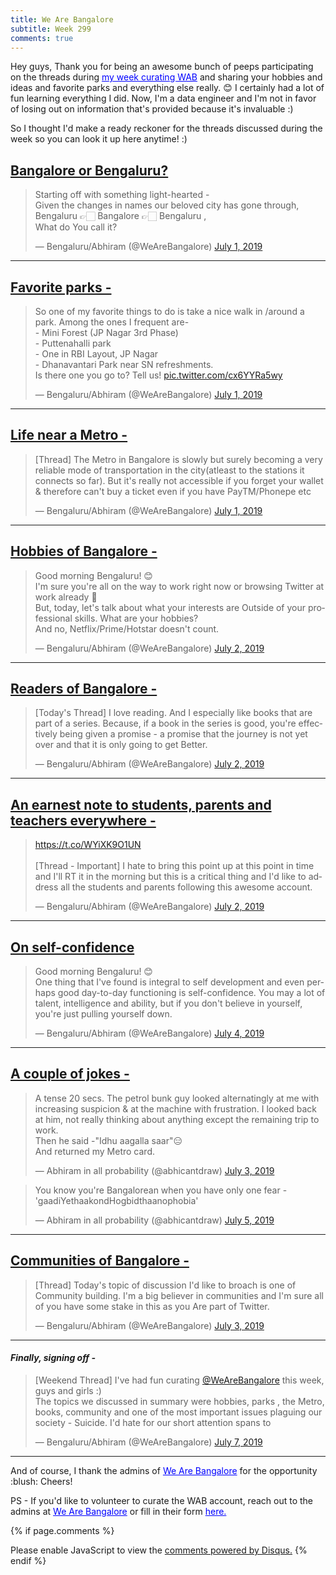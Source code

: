 ```yaml
---
title: We Are Bangalore 
subtitle: Week 299
comments: true
---
```


Hey guys,
Thank you for being an awesome bunch of peeps participating on the threads during <a href="https://twitter.com/WeAreBangalore/status/1145540378516307968?s=20" style="color:blue">my week curating WAB</a> and sharing your hobbies and ideas and favorite parks and everything else really. :blush: I certainly had a lot of fun learning everything I did. 
Now, I'm a data engineer and I'm not in favor of losing out on information that's provided because it's invaluable :)

So I thought I'd make a ready reckoner for the threads discussed during the week so you can look it up here anytime! :)

<h2><u> Bangalore or Bengaluru? </u></h2>
<blockquote class="twitter-tweet"><p lang="en" dir="ltr">Starting off with something light-hearted - <br>Given the changes in names our beloved city has gone through, Bengaluru 👉🏻 Bangalore 👉🏻 Bengaluru , <br>What do You call it?</p>&mdash; Bengaluru/Abhiram (@WeAreBangalore) <a href="https://twitter.com/WeAreBangalore/status/1145546120447193088?ref_src=twsrc%5Etfw">July 1, 2019</a></blockquote> <script async src="https://platform.twitter.com/widgets.js" charset="utf-8"></script>

<hr/>
<h2><u> Favorite parks -</u></h2>
<blockquote class="twitter-tweet"><p lang="en" dir="ltr">So one of my favorite things to do is take a nice walk in /around a park. Among the ones I frequent are-<br>- Mini Forest (JP Nagar 3rd Phase) <br>- Puttenahalli park<br>- One in RBI Layout, JP Nagar<br>- Dhanavantari Park near SN refreshments.<br>Is there one you go to? Tell us! <a href="https://t.co/cx6YYRa5wy">pic.twitter.com/cx6YYRa5wy</a></p>&mdash; Bengaluru/Abhiram (@WeAreBangalore) <a href="https://twitter.com/WeAreBangalore/status/1145579529819213824?ref_src=twsrc%5Etfw">July 1, 2019</a></blockquote> <script async src="https://platform.twitter.com/widgets.js" charset="utf-8"></script>

<hr/>
<h2><u> Life near a Metro -</u></h2>
<blockquote class="twitter-tweet"><p lang="en" dir="ltr">[Thread] The Metro in Bangalore is slowly but surely becoming a very reliable mode of transportation in the city(atleast to the stations it connects so far). But it&#39;s really not accessible if you forget your wallet &amp; therefore can&#39;t buy a ticket even if you have PayTM/Phonepe etc</p>&mdash; Bengaluru/Abhiram (@WeAreBangalore) <a href="https://twitter.com/WeAreBangalore/status/1145705148536127489?ref_src=twsrc%5Etfw">July 1, 2019</a></blockquote> <script async src="https://platform.twitter.com/widgets.js" charset="utf-8"></script>
<hr/>
<h2><u> Hobbies of Bangalore -</u></h2>
<blockquote class="twitter-tweet"><p lang="en" dir="ltr">Good morning Bengaluru! 😊<br>I&#39;m sure you&#39;re all on the way to work right now or browsing Twitter at work already 🧐<br>But, today, let&#39;s talk about what your interests are Outside of your professional skills. What are your hobbies? <br>And no, Netflix/Prime/Hotstar doesn&#39;t count.</p>&mdash; Bengaluru/Abhiram (@WeAreBangalore) <a href="https://twitter.com/WeAreBangalore/status/1145900307458621440?ref_src=twsrc%5Etfw">July 2, 2019</a></blockquote> <script async src="https://platform.twitter.com/widgets.js" charset="utf-8"></script>
<hr/>
<h2><u>Readers of Bangalore - </u></h2>
<blockquote class="twitter-tweet"><p lang="en" dir="ltr">[Today&#39;s Thread] I love reading. And I especially like books that are part of a series. Because, if a book in the series is good, you&#39;re effectively being given a promise - a promise that the journey is not yet over and that it is only going to get Better.</p>&mdash; Bengaluru/Abhiram (@WeAreBangalore) <a href="https://twitter.com/WeAreBangalore/status/1146062387788693511?ref_src=twsrc%5Etfw">July 2, 2019</a></blockquote> <script async src="https://platform.twitter.com/widgets.js" charset="utf-8"></script>
<hr/>
<h2><u>An earnest note to students, parents and teachers everywhere - </u></h2>
<blockquote class="twitter-tweet"><p lang="en" dir="ltr"><a href="https://t.co/WYiXK9O1UN">https://t.co/WYiXK9O1UN</a><br><br>[Thread - Important] I hate to bring this point up at this point in time and I&#39;ll RT it in the morning but this is a critical thing and I&#39;d like to address all the students and parents following this awesome account.</p>&mdash; Bengaluru/Abhiram (@WeAreBangalore) <a href="https://twitter.com/WeAreBangalore/status/1146104433987575808?ref_src=twsrc%5Etfw">July 2, 2019</a></blockquote> <script async src="https://platform.twitter.com/widgets.js" charset="utf-8"></script>
<hr/>
<h2><u> On self-confidence</u></h2>
<blockquote class="twitter-tweet"><p lang="en" dir="ltr">Good morning Bengaluru! 😊<br>One thing that I&#39;ve found is integral to self development and even perhaps good day-to-day functioning is self-confidence. You may a lot of talent, intelligence and ability, but if you don&#39;t believe in yourself, you&#39;re just pulling yourself down.</p>&mdash; Bengaluru/Abhiram (@WeAreBangalore) <a href="https://twitter.com/WeAreBangalore/status/1146633296287170560?ref_src=twsrc%5Etfw">July 4, 2019</a></blockquote> <script async src="https://platform.twitter.com/widgets.js" charset="utf-8"></script>
<hr/>
<h2><u> A couple of jokes - </u></h2>
<blockquote class="twitter-tweet"><p lang="en" dir="ltr">A tense 20 secs. The petrol bunk guy looked alternatingly at me with increasing suspicion &amp; at the machine with frustration. I looked back at him, not really thinking about anything except the remaining trip to work.<br>Then he said -&quot;Idhu aagalla saar&quot;😑<br>And returned my Metro card.</p>&mdash; Abhiram in all probability (@abhicantdraw) <a href="https://twitter.com/abhicantdraw/status/1146324459583762432?ref_src=twsrc%5Etfw">July 3, 2019</a></blockquote> <script async src="https://platform.twitter.com/widgets.js" charset="utf-8"></script>

<blockquote class="twitter-tweet"><p lang="en" dir="ltr">You know you&#39;re Bangalorean when you have only one fear - &#39;gaadiYethaakondHogbidthaanophobia&#39;</p>&mdash; Abhiram in all probability (@abhicantdraw) <a href="https://twitter.com/abhicantdraw/status/1147164373653131269?ref_src=twsrc%5Etfw">July 5, 2019</a></blockquote> <script async src="https://platform.twitter.com/widgets.js" charset="utf-8"></script>

<hr/>
<h2><u>  Communities of Bangalore - </u></h2>
<blockquote class="twitter-tweet"><p lang="en" dir="ltr">[Thread] Today&#39;s topic of discussion I&#39;d like to broach is one of Community building. I&#39;m a big believer in communities and I&#39;m sure all of you have some stake in this as you Are part of Twitter.</p>&mdash; Bengaluru/Abhiram (@WeAreBangalore) <a href="https://twitter.com/WeAreBangalore/status/1146435629514838025?ref_src=twsrc%5Etfw">July 3, 2019</a></blockquote> <script async src="https://platform.twitter.com/widgets.js" charset="utf-8"></script>
<hr/>
<h4><i>Finally, signing off -</i></h4>
<blockquote class="twitter-tweet"><p lang="en" dir="ltr">[Weekend Thread] I&#39;ve had fun curating <a href="https://twitter.com/WeAreBangalore?ref_src=twsrc%5Etfw">@WeAreBangalore</a> this week, guys and girls :)<br>The topics we discussed in summary were hobbies, parks , the Metro, books, community and one of the most important issues plaguing our society - Suicide. I&#39;d hate for our short attention spans to</p>&mdash; Bengaluru/Abhiram (@WeAreBangalore) <a href="https://twitter.com/WeAreBangalore/status/1147931211374956544?ref_src=twsrc%5Etfw">July 7, 2019</a></blockquote> <script async src="https://platform.twitter.com/widgets.js" charset="utf-8"></script>
<hr/>
And of course, I thank the admins of <a href="https://twitter.com/WeAreBangalore"  style="color:blue">We Are Bangalore</a> for the opportunity :blush: Cheers!

PS - If you'd like to volunteer to curate the WAB account, reach out to the admins at <a href="https://twitter.com/WeAreBangalore"  style="color:blue">We Are Bangalore</a> or fill in their form <a href="http://wearebangalore.webs.com/curator-form"  style="color:blue">here.</a>


{% if page.comments %}
<div id="disqus_thread"></div>
<script>

/**
*  RECOMMENDED CONFIGURATION VARIABLES: EDIT AND UNCOMMENT THE SECTION BELOW TO INSERT DYNAMIC VALUES FROM YOUR PLATFORM OR CMS.
*  LEARN WHY DEFINING THESE VARIABLES IS IMPORTANT: https://disqus.com/admin/universalcode/#configuration-variables*/
/*
var disqus_config = function () {
this.page.url = abhiramr.github.io/others/2019-07-07-We-Are-Bangalore;  // Replace PAGE_URL with your page's canonical URL variable
this.page.identifier = 2019-07-07-We-Are-Bangalore; // Replace PAGE_IDENTIFIER with your page's unique identifier variable
};
*/
(function() { // DON'T EDIT BELOW THIS LINE
var d = document, s = d.createElement('script');
s.src = 'https://abhiramr.disqus.com/embed.js';
s.setAttribute('data-timestamp', +new Date());
(d.head || d.body).appendChild(s);
})();
</script>
<noscript>Please enable JavaScript to view the <a href="https://disqus.com/?ref_noscript">comments powered by Disqus.</a></noscript>
{% endif %}